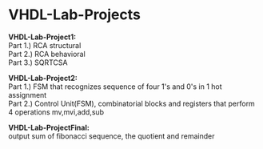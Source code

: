 # VHDL-Lab-Projects

**VHDL-Lab-Project1:**  
Part 1.) RCA structural  
Part 2.) RCA behavioral  
Part 3.) SQRTCSA  

**VHDL-Lab-Project2:**  
Part 1.) FSM that recognizes sequence of four 1's and 0's in 1 hot assignment  
Part 2.) Control Unit(FSM), combinatorial blocks and registers that perform 4 operations mv,mvi,add,sub  

**VHDL-Lab-ProjectFinal:**  
output sum of fibonacci sequence, the quotient and remainder
